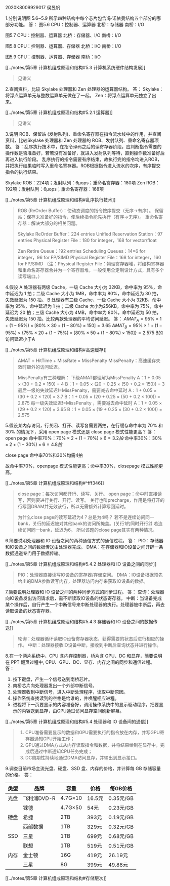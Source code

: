 2020K8009929017 侯昱帆

1.分别说明图 5.6~5.9 所示四种结构中每个芯片包含冯·诺依曼结构五个部分的哪部分功能。
答：
图5.6 
CPU：控制器、运算器
北桥：存储器
南桥：I/O

图5.7
CPU：控制器、运算器
北桥：存储器、I/O
南桥：I/O

图5.8
CPU：控制器、运算器、存储器
北桥：I/O
南桥：I/O

图5.9
CPU：控制器、运算器、存储器
南桥：I/O

[[../notes/第5章 计算机组成原理和结构#5.3 计算机系统硬件结构发展]]

>见讲义

2.查阅资料，比较 Skylake 处理器和 Zen 处理器的运算器结构。
答：
Skylake：将浮点运算单元与整数运算单元做在了一起。
Zen：将浮点运算单元独立了出来。

[[../notes/第5章 计算机组成原理和结构#5.2.1 运算器]]

>见讲义

3.说明 ROB、保留站 (发射队列)、重命名寄存器在指令流水线中的作用，并查阅资料，比较Skylake 处理器和 Zen 处理器的 ROB、发射队列、重命名寄存器项数。
答：乱序执行技术中，在指令译码之后的读寄存器阶段，应判断指令需要的操作数是否准备好，若若没有准备好，就进入发射队列等待，直到操作数准备好后再进入执行阶段。
乱序执行的指令需要有序结束，故执行完的指令均进入ROB，并把执行结果临时写入重命名寄存器。ROB根据指令进入流水的次序，有序提交指令的执行结果。

Skylake  ROB：224项；发射队列：6μops；重命名寄存器：180项
Zen        ROB：192项；发射队列：6μops；重命名寄存器：168项

[[../notes/第5章 计算机组成原理和结构#乱序执行技术]]

>ROB (ReOrder Buffer)：使动态调度的指令按序提交（无序→有序）。
>保留站：保存未准备好的指令，使后续指令能先执行（有序→无序）。
>重命名寄存器：解决大部分的相关问题。
>
>Skylake
>ReOrder Buffer：224 entries
>Unified Reservation Station：97 entries
>Physical Register File：180 for integer，168 for vector/float
>
>Zen
>Retire Queue：192 entries
>Scheduling Queues：14×6 for integer，96 for FP/SIMD
>Physical Register File：168 for integer，160 for FP/SIMD
>（注：Physical Register File：物理寄存器堆，将结构寄存器和重命名寄存器合并为一个寄存器堆，一般使用全定制设计方式，具有多个读写端口。）

4.假设 A 处理器有两级 Cache，一级 Cache 大小为 32KB，命中率为 95%，命中延迟为 1 拍；二级 Cache 大小为 1MB，命中率为 80%，命中延迟为 30 拍，失效延迟为 150 拍。
B 处理器有三级 Cache，一级 Cache 大小为 32KB，命中率为 95%，命中延迟为 1 拍；二级 Cache 大小为256KB，命中率为 75%，命中延迟为 20 拍；三级 Cache 大小为 4MB，命中率为 80%，命中延迟为 50 拍，失效延迟为 150 拍。比较两款处理器的平均访问延迟。
答：
$AMAT_A=95\%\times1 + (1-95\%)\times[80\%\times30 + (1-80\%)\times150]=3.65$
$AMAT_B=95\%\times1 + (1-95\%)\times\{75\%\times20 + (1-75\%)\times[80\%\times50 + (1-80\%)\times150]\}=2.575$
B的访问延迟小于A

[[../notes/第5章 计算机组成原理和结构#高速缓存]]

>AMAT = HitTime + MissRate × MissPenalty
>MissPenalty：高速缓存失效时额外的访问延迟。 
>
>MissPenalty有三种理解：
>下级AMAT都理解为MissPenalty
>A：1 + 0.05 × (30 + 0.2 × 150) = 4
>B：1 + 0.05 × (20 + 0.25 × (50 + 0.2 × 150)) = 3
>最后一级的失效延迟!=MissPenalty，需要减去命中延时
>A：1 + 0.05 × (30 + 0.2 × 120) = 3.7
>B：1 + 0.05 × (20 + 0.25 × (50 + 0.2 × 100)) = 2.875
>每一级失效延迟!=MissPenalty ，需要减去命中延时
>A：1 + 0.05 × (29 + 0.2 × 120) = 3.65
>B：1 + 0.05 × (19 + 0.25 × (30 + 0.2 × 100)) = 2.575

5.假设某内存访问，行关闭、打开、读写各需要两拍，在行缓存命中率为 70% 和 30% 的情况下，采用 open page 模式还是 close page 模式性能更高？
答：
open page
命中率70%：$70\%\times2+(1-70\%)\times6=3.2拍$
命中率30%：$30\%\times2+(1-30\%)\times6=4.8拍$

close page
命中率70%和30%均需4拍

故命中率70%，openpage 模式性能更高；命中率30%，closepage 模式性能更高。

[[../notes/第5章 计算机组成原理和结构#^fff346]]

>close page：每次访问都开行、读写、关行。
>open page：命中时直接读写，否则要进行关行、开行、读写。
>关行也叫precharge，作用是将打开的行写回DRAM并无效该行，所以无需额外计算写回延时。
>
>为什么close page的读写延迟为4？总是为4吗？
>若不是连续访问同一bank，关行的延迟被对其他bank的访问所掩盖。(关行1的同时开行2)
>若连续访问同一bank，延迟为6。
>所以该题的close page其实有两种情况。

6.简要说明处理器和 IO 设备之间的两种通信方式的通信过程。
答：
PIO：存储器和IO设备之间的数据传送由处理器完成。
DMA：在存储器和IO设备之间开辟一条数据通道专门用于数据传输。

[[../notes/第5章 计算机组成原理和结构#5.4.2 处理器和 IO 设备之间的同步]]

>PIO：处理器直接读写IO设备的寄存器/存储空间。
>DMA：IO设备根据预先给出的DMA参数读写内存，处理器访问内存来获取IO设备的数据。

7.简要说明处理器和 IO 设备之间的两种同步方式的同步过程。
答：
查询：处理器向IO设备发出访问请求后，需不断读取IO设备的状态寄存器。
中断：当设备完成某个操作后，自行产生一个中断信号来中断处理器的执行。处理器被中断后，再去读取设备的状态寄存器。

[[../notes/第5章 计算机组成原理和结构#5.4.3 存储器和 IO 设备之间的数据传送]]

>轮询：处理器循环读取IO设备寄存器状态，获得需要的状态后进行相应的操作。
>中断：处理器接收IO设备中断，接收到中断后查询状态并进行操作。

8.在一个两片系统中，CPU 含内存控制器，桥片含 GPU、DC 和显存，简要说明在 PPT 翻页过程中, CPU、GPU、DC、显存、内存之间的同步和通信过程。
答：
1. 按下键盘，产生一个信号送到南桥芯片。
2. 南桥芯片向处理器发出一个外部中断信号。
3. 处理器收到中断信号，进入中断处理程序，读取中断原因。
4. 操作系统查找读到的空格是给谁的，并唤醒相应进程。
5. 进程将下一页要显示的内容准备好，调用操作系统中的显示驱动程序，把要显示的内容送到显存，由GPU通过访问显存空间刷新屏幕。

[[../notes/第5章 计算机组成原理和结构#5.4 处理器和 IO 设备间的通信]]

>1. CPU准备需要显示的数据和GPU需要执行的指令放在内存，并写GPU寄存器通知GPU开始工作；
>2. GPU通过DMA方式从内存读取指令和数据，并将结果绘制在显存中，完成后通过中断通知CPU任务完成；
>3. DC周期性持续地通过DMA访问显存，并输出到显示接口。

9.调查目前市场主流光盘、硬盘、SSD 盘、内存的价格，并计算每 GB 存储容量的价格。
答：

|类型|品牌|容量|价格|每GB价格|
|---|---|---|---|---|
|光盘|飞利浦DVD-R|4.7G×10|16.5元|0.35元/GB|
| |铼德|4.7G×50|54元|0.23元/GB|
|硬盘|希捷|2TB|393元|0.19元/GB|
| |西部数据|1TB|329元|0.32元/GB|
|SSD|三星|1TB|699元|0.68元/GB|
| |联想|1TB|519元|0.51元/GB|
|内存|金士顿|16G|419元|26.19元|
| |三星|8G|399元|49.88元|

[[../notes/第5章 计算机组成原理和结构#存储层次]]
